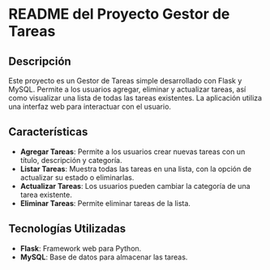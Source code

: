 # **README del Proyecto Gestor de Tareas**

## **Descripción**
Este proyecto es un Gestor de Tareas simple desarrollado con Flask y MySQL. Permite a los usuarios agregar, eliminar y actualizar tareas, así como visualizar una lista de todas las tareas existentes. La aplicación utiliza una interfaz web para interactuar con el usuario.

## **Características**
- **Agregar Tareas**: Permite a los usuarios crear nuevas tareas con un título, descripción y categoría.
- **Listar Tareas**: Muestra todas las tareas en una lista, con la opción de actualizar su estado o eliminarlas.
- **Actualizar Tareas**: Los usuarios pueden cambiar la categoría de una tarea existente.
- **Eliminar Tareas**: Permite eliminar tareas de la lista.

## **Tecnologías Utilizadas**
- **Flask**: Framework web para Python.
- **MySQL**: Base de datos para almacenar las tareas.
